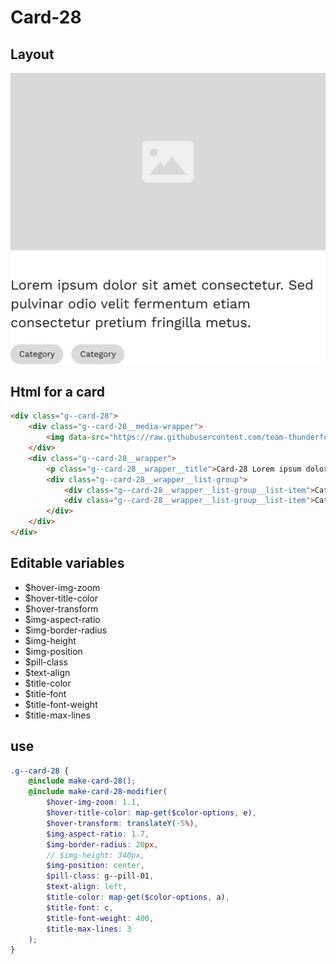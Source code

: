 # Card-28

## Layout

![alt text][card-28]

[card-28]: /src/img/global-components/card/card-28.jpg

## Html for a card

```html
<div class="g--card-28">
    <div class="g--card-28__media-wrapper">
        <img data-src="https://raw.githubusercontent.com/team-thunderfoot/ui/main/src/img/global-components/img-placeholder.jpg" src="/src/img/global-components/placeholder.jpg" alt="alt text" class="g--card-28__media-wrapper__media g--lazy-01" />
    </div>
    <div class="g--card-28__wrapper">
        <p class="g--card-28__wrapper__title">Card-28 Lorem ipsum dolor sit amet consectetur. Sed pulvinar odio velit fermentum etiam consectetur pretium fringilla metus.</p>
        <div class="g--card-28__wrapper__list-group">
            <div class="g--card-28__wrapper__list-group__list-item">Category</div>
            <div class="g--card-28__wrapper__list-group__list-item">Category</div>
        </div>
    </div>
</div>
```

## Editable variables

- $hover-img-zoom
- $hover-title-color
- $hover-transform
- $img-aspect-ratio
- $img-border-radius
- $img-height
- $img-position
- $pill-class
- $text-align
- $title-color
- $title-font
- $title-font-weight
- $title-max-lines

## use

```scss
.g--card-28 {
    @include make-card-28();
    @include make-card-28-modifier(
        $hover-img-zoom: 1.1,
        $hover-title-color: map-get($color-options, e),
        $hover-transform: translateY(-5%),
        $img-aspect-ratio: 1.7,
        $img-border-radius: 20px,
        // $img-height: 340px,
        $img-position: center,
        $pill-class: g--pill-01,
        $text-align: left,
        $title-color: map-get($color-options, a),
        $title-font: c,
        $title-font-weight: 400,
        $title-max-lines: 3
    );
}
```
